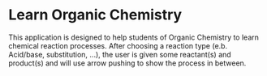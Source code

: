 # Learn Organic Chemistry

This application is designed to help students of Organic Chemistry to learn chemical reaction processes. After choosing a
reaction type (e.b. Acid/base, substitution, ...), the user is given some reactant(s) and product(s) and will use arrow 
pushing to show the process in between.

